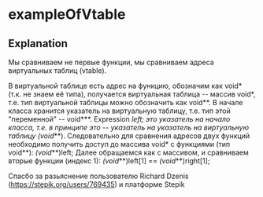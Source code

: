 # exampleOfVtable

## Explanation
Мы сравниваем не первые функции, мы сравниваем адреса виртуальных таблиц (vtable).

В виртуальной таблице есть адрес на функцию, обозначим как void* (т.к. не знаем её типа), получается виртуальная таблица -- массив void*, т.е. тип виртуальной таблицы можно обозначить как void**.
В начале класса хранится указатель на виртуальную таблицу, т.е. тип этой "переменной" -- void***.
Expression *left; это указатель на начало класса, т.е. в принципе это -- указатель на указатель на виртуальную таблицу (void***).
Следовательно для сравнения адресов двух функций необходимо получить доступ до массива void* c функциями (тип void**):
*(void***)left;
Далее обращаемся как с массивом, и сравниваем вторые функции (индекс 1):
*(void***)left[1] == *(void***)right[1];

Спасбо за разьяснение пользователю Richard Dzenis (https://stepik.org/users/769435) и платформе Stepik
